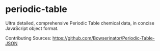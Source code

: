 # periodic-table

Ultra detailed, comprehensive Periodic Table chemical data, in concise JavaScript object format.

Contributing Sources: https://github.com/Bowserinator/Periodic-Table-JSON

